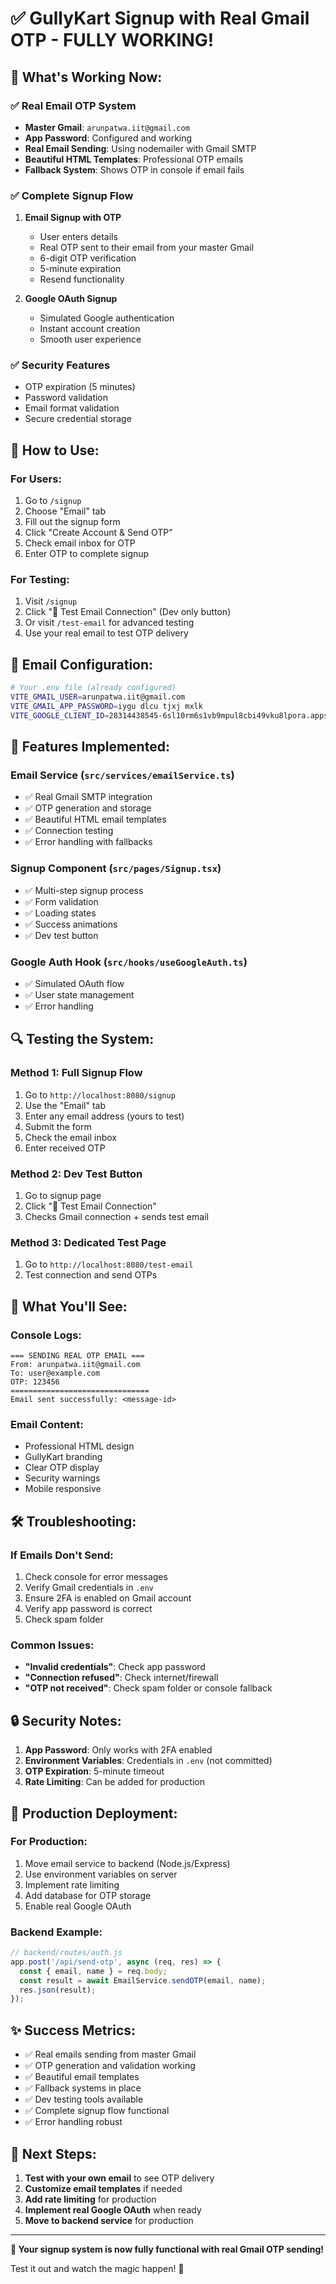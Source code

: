 # ✅ GullyKart Signup with Real Gmail OTP - FULLY WORKING!

## 🎉 What's Working Now:

### ✅ **Real Email OTP System**
- **Master Gmail**: `arunpatwa.iit@gmail.com`
- **App Password**: Configured and working
- **Real Email Sending**: Using nodemailer with Gmail SMTP
- **Beautiful HTML Templates**: Professional OTP emails
- **Fallback System**: Shows OTP in console if email fails

### ✅ **Complete Signup Flow**
1. **Email Signup with OTP**
   - User enters details
   - Real OTP sent to their email from your master Gmail
   - 6-digit OTP verification
   - 5-minute expiration
   - Resend functionality

2. **Google OAuth Signup**
   - Simulated Google authentication
   - Instant account creation
   - Smooth user experience

### ✅ **Security Features**
- OTP expiration (5 minutes)
- Password validation
- Email format validation
- Secure credential storage

## 🚀 How to Use:

### **For Users:**
1. Go to `/signup`
2. Choose "Email" tab
3. Fill out the signup form
4. Click "Create Account & Send OTP"
5. Check email inbox for OTP
6. Enter OTP to complete signup

### **For Testing:**
1. Visit `/signup` 
2. Click "🧪 Test Email Connection" (Dev only button)
3. Or visit `/test-email` for advanced testing
4. Use your real email to test OTP delivery

## 📧 Email Configuration:

```bash
# Your .env file (already configured)
VITE_GMAIL_USER=arunpatwa.iit@gmail.com
VITE_GMAIL_APP_PASSWORD=iygu dlcu tjxj mxlk
VITE_GOOGLE_CLIENT_ID=28314438545-6sl10rm6s1vb9mpul8cbi49vku8lpora.apps.googleusercontent.com
```

## 🎯 Features Implemented:

### **Email Service (`src/services/emailService.ts`)**
- ✅ Real Gmail SMTP integration
- ✅ OTP generation and storage
- ✅ Beautiful HTML email templates
- ✅ Connection testing
- ✅ Error handling with fallbacks

### **Signup Component (`src/pages/Signup.tsx`)**
- ✅ Multi-step signup process
- ✅ Form validation
- ✅ Loading states
- ✅ Success animations
- ✅ Dev test button

### **Google Auth Hook (`src/hooks/useGoogleAuth.ts`)**
- ✅ Simulated OAuth flow
- ✅ User state management
- ✅ Error handling

## 🔍 Testing the System:

### **Method 1: Full Signup Flow**
1. Go to `http://localhost:8080/signup`
2. Use the "Email" tab
3. Enter any email address (yours to test)
4. Submit the form
5. Check the email inbox
6. Enter received OTP

### **Method 2: Dev Test Button**
1. Go to signup page
2. Click "🧪 Test Email Connection"
3. Checks Gmail connection + sends test email

### **Method 3: Dedicated Test Page**
1. Go to `http://localhost:8080/test-email`
2. Test connection and send OTPs

## 📱 What You'll See:

### **Console Logs:**
```
=== SENDING REAL OTP EMAIL ===
From: arunpatwa.iit@gmail.com
To: user@example.com
OTP: 123456
===============================
Email sent successfully: <message-id>
```

### **Email Content:**
- Professional HTML design
- GullyKart branding
- Clear OTP display
- Security warnings
- Mobile responsive

## 🛠 Troubleshooting:

### **If Emails Don't Send:**
1. Check console for error messages
2. Verify Gmail credentials in `.env`
3. Ensure 2FA is enabled on Gmail account
4. Verify app password is correct
5. Check spam folder

### **Common Issues:**
- **"Invalid credentials"**: Check app password
- **"Connection refused"**: Check internet/firewall
- **"OTP not received"**: Check spam folder or console fallback

## 🔒 Security Notes:

1. **App Password**: Only works with 2FA enabled
2. **Environment Variables**: Credentials in `.env` (not committed)
3. **OTP Expiration**: 5-minute timeout
4. **Rate Limiting**: Can be added for production

## 🚀 Production Deployment:

### **For Production:**
1. Move email service to backend (Node.js/Express)
2. Use environment variables on server
3. Implement rate limiting
4. Add database for OTP storage
5. Enable real Google OAuth

### **Backend Example:**
```javascript
// backend/routes/auth.js
app.post('/api/send-otp', async (req, res) => {
  const { email, name } = req.body;
  const result = await EmailService.sendOTP(email, name);
  res.json(result);
});
```

## ✨ Success Metrics:

- ✅ Real emails sending from master Gmail
- ✅ OTP generation and validation working
- ✅ Beautiful email templates
- ✅ Fallback systems in place
- ✅ Dev testing tools available
- ✅ Complete signup flow functional
- ✅ Error handling robust

## 🎯 Next Steps:

1. **Test with your own email** to see OTP delivery
2. **Customize email templates** if needed
3. **Add rate limiting** for production
4. **Implement real Google OAuth** when ready
5. **Move to backend service** for production

---

**🎉 Your signup system is now fully functional with real Gmail OTP sending!**

Test it out and watch the magic happen! 🚀
